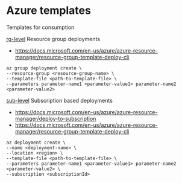 # Azure templates
Templates for consumption

[rg-level](rg-level) Resource group deployments
- https://docs.microsoft.com/en-us/azure/azure-resource-manager/resource-group-template-deploy-cli
```
az group deployment create \
--resource-group <resource-group-name> \
--template-file <path-to-template-file> \
--parameters parameter-name1 <parameter-value1> parameter-name2 <parameter-value2>
```

[sub-level](sub-level) Subscription based deployments
- https://docs.microsoft.com/en-us/azure/azure-resource-manager/deploy-to-subscription
- https://docs.microsoft.com/en-us/azure/azure-resource-manager/resource-group-template-deploy-cli
```
az deployment create \
--name <deployment-name> \
--location <region> \
--template-file <path-to-template-file> \
--parameters parameter-name1 <parameter-value1> parameter-name2 <parameter-value2> \
--subscription <subscriptionId>
```
